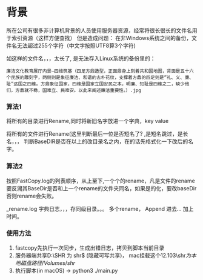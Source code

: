 
# 背景

所在公司有很多非计算机背景的人员使用服务器资源，经常将很长很长的文件名用于索引资源（这样方便查找）
但是造成问题： 在非Windows系统之间的备份，文件名无法超过255个字符（中文字按照UTF8算3个字符)

如这样的文件名，，，太长了, 是无法存入Linux系统的备份里的：	

```
廉洁文化教育展厅内景—四维筑基（四足方鼎造型，正面鼎身上刻着共和国地图，背面是五十六个民族的雕刻字，两侧则是象征廉洁、和谐的古朴花纹，支撑着方鼎的四足则是“礼、义、廉、耻”这国之四维。方鼎象征国家，四维是国家立国安民之本，明廉、知耻是四维之二，缺少他们，方鼎就不稳，国难立、民难安。以此来阐述廉洁重要性。）.jpg
```



### 算法1

将所有的目录进行Rename,同时将新旧名字放进一个字典，key value

将所有的文件进行Rename(这里判断最后一位是否短名了? ,是短名跳过，是长名，，， 判断BaseDIR是否在以上的改目录名之内，在的话先格式化一下改后的名字。



### 算法2

按照FastCopy.log的列表顺序，从上至下,一个个的rename，凡是文件的rename要反溯其BaseDir是否和上一个rename的文件夹同名，如果是的化，要改baseDir否则rename会失败。

_rename.log 字典日志，，，存同级目录。。。 多个rename， Append 进去... 加上时间。



### 使用方法

1. fastcopy先执行一次同步，生成出错日志，拷贝到脚本当前目录
2. 服务器端共享D:\SHR 为  shr$ (隐藏可写共享)， mac挂载这个12.103\shr$为本地磁盘路径 /Volumes/shr$
3. 执行脚本(in macOS)  →  python3 ./main.py
